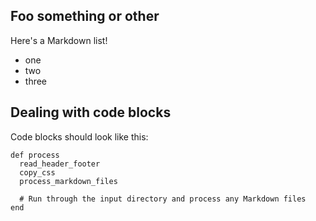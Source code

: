 ## Foo something or other

Here's a Markdown list!

- one
- two
- three

## Dealing with code blocks

Code blocks should look like this:

    def process
      read_header_footer
      copy_css
      process_markdown_files

      # Run through the input directory and process any Markdown files
    end
